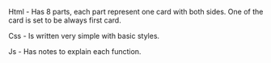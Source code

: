 Html - Has 8 parts, each part represent one card with both sides. One of the card is set to be always first card.

Css - Is written very simple with basic styles.

Js - Has notes to explain each function.
